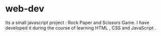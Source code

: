 # web-dev
Its a small javascript project : Rock Paper and Scissors Game.
I have developed it during the course of learning HTML , CSS and JavaScript .
